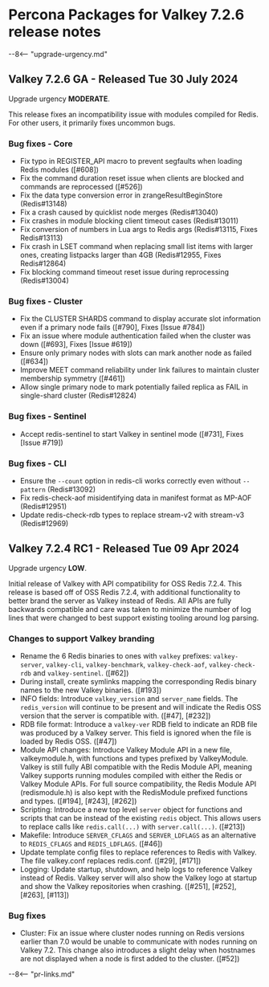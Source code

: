 # Percona Packages for Valkey 7.2.6 release notes

--8<-- "upgrade-urgency.md"

## <a id="726-ga-valkey-released-tue-30-july-2024"></a>Valkey 7.2.6 GA - Released Tue 30 July 2024

Upgrade urgency **MODERATE**.

This release fixes an incompatibility issue with modules
compiled for Redis. For other users, it primarily fixes uncommon bugs.

### <a id="726-ga-bug-fixes-core"></a>Bug fixes - Core

* Fix typo in REGISTER_API macro to prevent segfaults when loading Redis
  modules ([#608])
* Fix the command duration reset issue when clients are blocked and commands
  are reprocessed ([#526])
* Fix the data type conversion error in zrangeResultBeginStore (Redis#13148)
* Fix a crash caused by quicklist node merges (Redis#13040)
* Fix crashes in module blocking client timeout cases (Redis#13011)
* Fix conversion of numbers in Lua args to Redis args
  (Redis#13115, Fixes Redis#13113)
* Fix crash in LSET command when replacing small list items with larger ones,
  creating listpacks larger than 4GB (Redis#12955, Fixes Redis#12864)
* Fix blocking command timeout reset issue during reprocessing (Redis#13004)

### <a id="726-ga-bug-fixes-cluster"></a>Bug fixes - Cluster

* Fix the CLUSTER SHARDS command to display accurate slot information even
  if a primary node fails ([#790], Fixes [Issue #784])
* Fix an issue where module authentication failed when the cluster was down
  ([#693], Fixes [Issue #619])
* Ensure only primary nodes with slots can mark another node as failed ([#634])
* Improve MEET command reliability under link failures to maintain cluster
  membership symmetry ([#461])
* Allow single primary node to mark potentially failed replica as FAIL in
  single-shard cluster (Redis#12824)

### <a id="726-ga-bug-fixes-sentinel"></a>Bug fixes - Sentinel

* Accept redis-sentinel to start Valkey in sentinel mode ([#731], Fixes [Issue #719])

### <a id="726-ga-bug-fixes-cli"></a>Bug fixes - CLI

* Ensure the `--count` option in redis-cli works correctly even without
  `--pattern` (Redis#13092)
* Fix redis-check-aof misidentifying data in manifest format as MP-AOF
  (Redis#12951)  
* Update redis-check-rdb types to replace stream-v2 with stream-v3
  (Redis#12969)


## <a id="724-rc1-valkey-released-tue-09-apr-2024"></a>Valkey 7.2.4 RC1 - Released Tue 09 Apr 2024

Upgrade urgency **LOW**.

Initial release of Valkey with API compatibility for OSS
Redis 7.2.4. This release is based off of OSS Redis 7.2.4, with additional
functionality to better brand the server as Valkey instead of Redis. All APIs
are fully backwards compatible and care was taken to minimize the number of
log lines that were changed to best support existing tooling around log parsing.

### <a id="724-rc1-changes-to-support-valkey-branding"></a>Changes to support Valkey branding

* Rename the 6 Redis binaries to ones with `valkey` prefixes: `valkey-server`,
  `valkey-cli`, `valkey-benchmark`, `valkey-check-aof`, `valkey-check-rdb` and
  `valkey-sentinel`. ([#62])
* During install, create symlinks mapping the corresponding Redis binary names
  to the new Valkey binaries. ([#193])
* INFO fields: Introduce `valkey_version` and `server_name` fields. The
  `redis_version` will continue to be present and will indicate the Redis OSS
  version that the server is compatible with. ([#47], [#232])
* RDB file format: Introduce a `valkey-ver` RDB field to indicate an RDB file
  was produced by a Valkey server. This field is ignored when the file is
  loaded by Redis OSS. ([#47])
* Module API changes: Introduce Valkey Module API in a new file, valkeymodule.h,
  with functions and types prefixed by ValkeyModule. Valkey is still fully ABI
  compatible with the Redis Module API, meaning Valkey supports running modules
  compiled with either the Redis or Valkey Module APIs. For full source
  compatibility, the Redis Module API (redismodule.h) is also kept with the
  RedisModule prefixed functions and types. ([#194], [#243], [#262])
* Scripting: Introduce a new top level `server` object for functions and scripts
  that can be instead of the existing `redis` object. This allows users to
  replace calls like `redis.call(...)` with `server.call(...)`. ([#213])
* Makefile: Introduce `SERVER_CFLAGS` and `SERVER_LDFLAGS` as an alternative to
  `REDIS_CFLAGS` and `REDIS_LDFLAGS`. ([#46])
* Update template config files to replace references to Redis with Valkey. The
  file valkey.conf replaces redis.conf. ([#29], [#171])
* Logging: Update startup, shutdown, and help logs to reference Valkey instead of
  Redis. Valkey server will also show the Valkey logo at startup and show the
  Valkey repositories when crashing. ([#251], [#252], [#263], [#113])

### <a id="724-rc1-bug-fixes"></a>Bug fixes

* Cluster: Fix an issue where cluster nodes running on Redis versions earlier
  than 7.0 would be unable to communicate with nodes running on Valkey 7.2. This
  change also introduces a slight delay when hostnames are not displayed when a
  node is first added to the cluster. ([#52])

--8<-- "pr-links.md"
